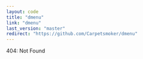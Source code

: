 ```yaml
---
layout: code
title: "dmenu"
link: "dmenu"
last_version: "master"
redirect: "https://github.com/Carpetsmoker/dmenu"
---
```


404: Not Found
